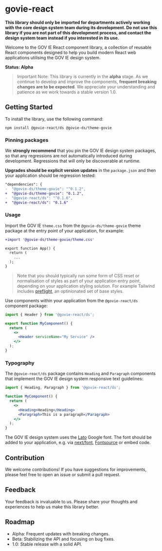 # govie-react

**This library should only be imported for departments actively working with the core design system team during its development. Do not use this library if you are not part of this development process, and contact the design system team instead if you interested in its use.**

Welcome to the GOV IE React component library, a collection of reusable React components designed to help you build modern React web applications utilising the GOV IE design system.

**Status: Alpha**

> Important Note: This library is currently in the **alpha** stage. As we continue to develop and improve the components, **frequent breaking changes are to be expected**. We appreciate your understanding and patience as we work towards a stable version 1.0.

## Getting Started

To install the library, use the following command:

```
npm install @govie-react/ds @govie-ds/theme-govie
```

### Pinning packages

We **strongly recommend** that you pin the GOV IE design system packages, so that any regressions are not automatically introduced during development. Regressions that will only be discoverable at runtime.

**Upgrades should be explicit version updates** in the `package.json` and then your application should be regression tested:

```diff
"dependencies": {
-  "@govie-ds/theme-govie": "^0.1.2",
+  "@govie-ds/theme-govie": "0.1.2",
-  "@govie-react/ds": "^0.1.6",
+  "@govie-react/ds": "0.1.6"
```

### Usage

Import the GOV IE `theme.css` from the `@govie-ds/theme-govie` theme package at the entry point of your application, for example:

```diff
+import '@govie-ds/theme-govie/theme.css'

export function App() {
  return (
    ...
  );
}
```

> Note that you should typically run some form of CSS reset or normalisation of styles as part of your application entry point, depending on your application styling solution. For example Tailwind includes [preflight](https://tailwindcss.com/docs/preflight), an optinionated set of base styles.

Use components within your application from the `@govie-react/ds` component package:

```jsx
import { Header } from '@govie-react/ds';

export function MyComponent() {
  return (
    <>
      <Header serviceName="My Service" />
    </>
  );
}
```

### Typography

The `@govie-react/ds` package contains `Heading` and `Paragraph` components that implement the GOV IE design system responsive text guidelines:

```jsx
import { Heading, Paragraph } from '@govie-react/ds';

function MyComponent() {
  return (
    <>
      <Heading>Heading</Heading>
      <Paragraph>This is a paragraph</Paragraph>
    </>
  );
}
```

The GOV IE design system uses the [Lato](https://fonts.google.com/specimen/Lato) Google font. The font should be added to your application, e.g. via [next/font](https://nextjs.org/docs/app/building-your-application/optimizing/fonts), [Fontsource](https://fontsource.org/docs/getting-started/install) or embed code.

## Contribution

We welcome contributions! If you have suggestions for improvements, please feel free to open an issue or submit a pull request.

## Feedback

Your feedback is invaluable to us. Please share your thoughts and experiences to help us make this library better.

## Roadmap

- Alpha: Frequent updates with breaking changes.
- Beta: Stabilizing the API and focusing on bug fixes.
- 1.0: Stable release with a solid API.
